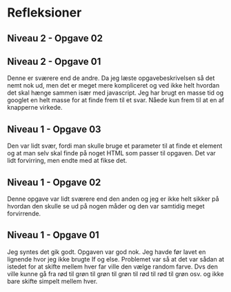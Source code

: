 # Refleksioner

## Niveau 2 - Opgave 02

## Niveau 2 - Opgave 01

Denne er sværere end de andre. Da jeg læste opgavebeskrivelsen så det nemt nok ud, men det er meget mere kompliceret og ved ikke helt hvordan det skal hænge sammen især med javascript. Jeg har brugt en masse tid og googlet en helt masse for at finde frem til et svar. Nåede kun frem til at en af knapperne virkede.

## Niveau 1 - Opgave 03

Den var lidt svær, fordi man skulle bruge et parameter til at finde et element og at man selv skal finde på noget HTML som passer til opgaven. Det var lidt forvirring, men endte med at fikse det.

## Niveau 1 - Opgave 02

Denne opgave var lidt sværere end den anden og jeg er ikke helt sikker på hvordan den skulle se ud på nogen måder og den var samtidig meget forvirrende. 

## Niveau 1 - Opgave 01

Jeg syntes det gik godt. Opgaven var god nok. Jeg havde før lavet en lignende hvor jeg ikke brugte If og else. Problemet var så at det var sådan at istedet for at skifte mellem hver far ville den vælge random farve. Dvs den ville kunne gå fra rød til grøn til grøn til grøn til rød til rød til grøn osv. og ikke bare skifte simpelt mellem hver.